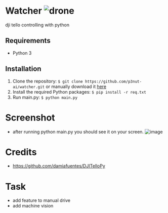 # Watcher ![drone](https://user-images.githubusercontent.com/49468484/187116040-61479109-a27f-419d-ae65-42c9f32a1b50.gif) 

dji tello controlling with python

## Requirements

* Python 3

## Installation

1. Clone the repository: `$ git clone https://github.com/p3nut-ai/watcher.git` or manually download it [here](https://github.com/p3nut-ai/watcher.git)
2. Install the required Python packages: `$ pip install -r req.txt`
3. Run main.py: `$ python main.py `

# Screenshot
- after running python main.py you should see it on your screen. 
![image](https://user-images.githubusercontent.com/49468484/187116579-71f2378d-6e3a-4a28-b1b1-59e1f1648299.png)

# Credits
- https://github.com/damiafuentes/DJITelloPy

# Task
- add feature to manual drive
- add machine vision
